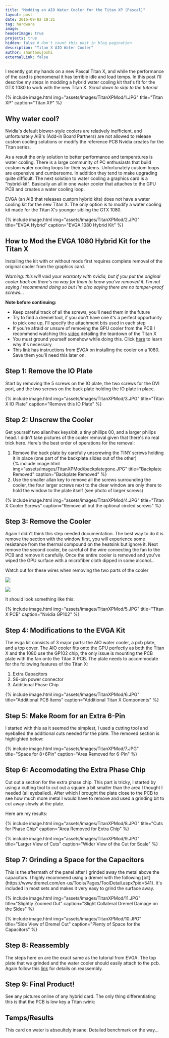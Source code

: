 ```yaml
---
title: "Modding an AIO Water Cooler for the Titan XP (Pascal)"
layout: post
date: 2016-09-02 18:21
tag: hardware
image: 
headerImage: true
projects: true
hidden: false # don't count this post in blog pagination
description: "Titan X AIO Water Cooler"
author: shantanujoshi
externalLink: false
---
```


 

I recently got my hands on a new Pascal Titan X, and while the performance of the card is phenomenal it has terrible idle and load temps. In this post I'll describe my steps in modding a hybrid water cooling kit that's fit for the GTX 1080 to work with the new Titan X. <em>Scroll down to skip to the tutorial</em> 



{% include image.html
        	img="assets/images/TitanXPMod/1.JPG"
            title="Titan XP"
            caption="Titan XP" %}

<h2> Why water cool? </h2>

Nvidia's default blower-style coolers are relatively inefficient, and unfortunately AIB's (Add-in Board Partners) are not allowed to release custom cooling solutions or modify the reference PCB Nvidia creates for the Titan series.  

 

As a result the only solution to better performance and temperatures is water cooling. There is a large community of PC enthusiasts that build custom water cooling loops for their systems. Unfortunately custom loops are expensive and cumbersome. In addition they tend to make upgrading quite difficult. The next solution to water cooling a graphics card is a "hybrid-kit". Basically an all in one water cooler that attaches to the GPU PCB and creates a water cooling loop. 

 

EVGA (an AIB that releases custom hybrid kits) does not have a water cooling kit for the new Titan X. The only option is to modify a water cooling kit made for the Titan X's younger sibling the GTX 1080.  

 

{% include image.html
        	img="assets/images/TitanXPMod/2.JPG"
            title="EVGA Hybrid"
            caption="EVGA 1080 Hybrid Kit" %}
 

<h2> How to Mod the EVGA 1080 Hybrid Kit for the Titan X </h2> 

Installing the kit with or without mods first requires complete removal of the original cooler from the graphics card.

<em>Warning: this will void your warranty with nvidia, but if you put the original cooler back on there's no way for them to know you've removed it. I'm not saying I recommend doing so but I'm also saying there are no tamper-proof screws...</em> 

 
<strong>Note before continuing:</strong>
<ul>
<li>Keep careful track of all the screws, you'll need them in the future </li>
<li>Try to find a dremel tool, if you don't have one it's a perfect opportunity to pick one up, I'll specify the attachment bits used in each step</li>
<li>If you're afraid or unsure of removing the GPU cooler from the PCB I recommend watching this <a href="https://www.youtube.com/watch?v=H7HN3CDxMQk">video</a> detailing the teardown of the Titan X</li>
<li>You must ground yourself somehow while doing this. Click <a href="https://www.tomshardware.com/faq/id-2121341/ground-building-computer.html">here</a> to learn why it's necessary</li>
<li> This <a href="http://forums.evga.com/10801070-Reference-Hybrid-AIO-Kit-Install-Manual-for-PN-400HY5188B1-nonFTW-m2515115.aspx">link</a> has instructions from EVGA on installing the cooler on a 1080. Save them you'll need this later on.</li>
</ul>

 

<h2>Step 1: Remove the IO Plate</h2>

Start by removing the 5 screws on the IO plate, the two screws for the DVI port, and the two screws on the back plate holding the IO plate in place. 

 


{% include image.html
        	img="assets/images/TitanXPMod/3.JPG"
            title="Titan X IO Plate"
            caption="Remove this IO Plate" %}
 

 

<h2>Step 2: Unscrew the Cooler</h2>

Get yourself two allan/hex keys/bit, a tiny phillips 00, and a larger philips head. I didn't take pictures of the cooler removal given that there's no real trick here. Here's the best order of operations for the removal: 
<ol>
<li>Remove the back plate by carefully unscrewing the TINY screws holding it in place (one part of the backplate slides out of the other)</li>
{% include image.html
            img="assets/images/TitanXPMod/backplategone.JPG"
            title="Backplate Removed"
            caption="Backplate Removed" %}

<li>Use the smaller allan key to remove all the screws surrounding the cooler, the four larger screws next to the clear window are only there to hold the window to the plate itself (see photo of larger screws)</li>
</ol>


{% include image.html
        	img="assets/images/TitanXPMod/4.JPG"
            title="Titan X Cooler Screws"
            caption="Remove all but the optional circled screws" %}
 


<h2>Step 3: Remove the Cooler</h2> 

Again I didn't think this step needed documentation. The best way to do it is remove the section with the window first, you will experience some resistance from the thermal compound on the heatsink but ignore it. Next remove the second cooler, be careful of the wire connecting the fan to the PCB and remove it carefully. Once the entire cooler is removed and you've wiped the GPU surface with a microfiber cloth dipped in some alcohol... 

Watch out for these wires when removing the two parts of the cooler
<div class="side-by-side">
    <div class="toleft">
        <p><img class="image" src="/assets/images/TitanXPMod/blowerfanwire.JPG"></p>
    </div>
    <div class="toright">
        <p><img class="image" src="/assets/images/TitanXPMod/ledwire.JPG"></p>
    </div>
</div>


It should look something like this: 
 

{% include image.html
        	img="assets/images/TitanXPMod/5.JPG"
            title="Titan X PCB"
            caption="Nvidia GP102" %}

<h2>Step 4: Modifications to the EVGA Kit</h2> 

The evga kit consists of 3 major parts: the AIO water cooler, a pcb plate, and a top cover. The AIO cooler fits onto the GPU perfectly as both the Titan X and the 1080 use the GP102 chip, the only issue is mounting the PCB plate with the fan onto the Titan X PCB. The plate needs to accommodate for the following features of the Titan X:
<ol>
<li> Extra Capacitors</li>
<li> S6-pin power connector </li>
<li> Additional Phase Chip </li>
</ol>
 

{% include image.html
        	img="assets/images/TitanXPMod/6.JPG"
            title="Additional PCB Items"
            caption="Additional Titan X Components" %}
 

<h2>Step 5: Make Room for an Extra 6-Pin</h2> 

I started with this as it seemed the simplest, I used a cutting tool and eyeballed the additional cuts needed for the plate. The removed section is highlighted below: 

 

{% include image.html
        	img="assets/images/TitanXPMod/7.JPG"
            title="Space for 8+6Pin"
            caption="Area Removed for 6-Pin" %}
 

<h2>Step 6: Accomodating the Extra Phase Chip</h2> 

Cut out a section for the extra phase chip. This part is tricky, I started by using a cutting tool to cut out a square a bit smaller than the area I thought I needed (all eyeballed). After which I brought the plate close to the PCB to see how much more metal I would have to remove and used a grinding bit to cut away slowly at the plate. 

 

Here are my results: 


{% include image.html
        	img="assets/images/TitanXPMod/8.JPG"
            title="Cuts for Phase Chip"
            caption="Area Removed for Extra Chip" %}
 
{% include image.html
        	img="assets/images/TitanXPMod/9.JPG"
            title="Larger View of Cuts"
            caption="Wider View of the Cut for Scale" %}
 

<h2>Step 7: Grinding a Space for the Capacitors</h2> 
This is the aftermath of the panel after I grinded away the metal above the capacitors. I highly recommend using a dremel with the following [bit](https://www.dremel.com/en-us/Tools/Pages/ToolDetail.aspx?pid=541). It's included in most sets and makes it very easy to grind the surface away.


{% include image.html
            img="assets/images/TitanXPMod/11.JPG"
            title="Slightly Zoomed Out"
            caption="Slight Collateral Dremel Damage on the Sides" %}

{% include image.html
            img="assets/images/TitanXPMod/10.JPG"
            title="Side View of Dremel Cut"
            caption="Plenty of Space for the Capacitors" %}


<h2> Step 8: Reassembly</h2>
The steps here on are the exact same as the tutorial from EVGA. The top plate that we grinded and the water cooler should easily attach to the pcb. Again follow this <a href="http://forums.evga.com/10801070-Reference-Hybrid-AIO-Kit-Install-Manual-for-PN-400HY5188B1-nonFTW-m2515115.aspx">link</a> for details on reassembly.

<h2> Step 9: Final Product!</h2>
See any pictures online of any hybrid card. The only thing differentiating this is that the PCB is low key a Titan :wink:

<h2> Temps/Results </h2>
This card on water is absoultely insane. Detailed benchmark on the way...